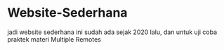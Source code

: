 # Website-Sederhana
jadi website sederhana ini sudah ada sejak 2020 lalu, dan untuk uji coba praktek materi Multiple Remotes
